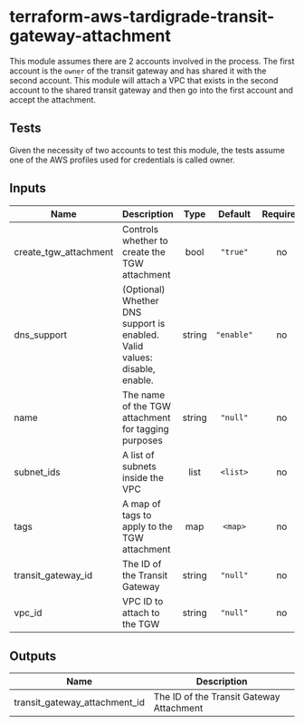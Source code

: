 # terraform-aws-tardigrade-transit-gateway-attachment

This module assumes there are 2 accounts involved in the process. The first account is the `owner` of the transit gateway and
has shared it with the second account. This module will attach a VPC that exists in the second account to the shared transit
gateway and then go into the first account and accept the attachment.

## Tests
Given the necessity of two accounts to test this module, the tests assume one of the AWS profiles used for credentials is
called owner.

## Inputs

| Name | Description | Type | Default | Required |
|------|-------------|:----:|:-----:|:-----:|
| create\_tgw\_attachment | Controls whether to create the TGW attachment | bool | `"true"` | no |
| dns\_support | \(Optional\) Whether DNS support is enabled. Valid values: disable, enable. | string | `"enable"` | no |
| name | The name of the TGW attachment for tagging purposes | string | `"null"` | no |
| subnet\_ids | A list of subnets inside the VPC | list | `<list>` | no |
| tags | A map of tags to apply to the TGW attachment | map | `<map>` | no |
| transit\_gateway\_id | The ID of the Transit Gateway | string | `"null"` | no |
| vpc\_id | VPC ID to attach to the TGW | string | `"null"` | no |

## Outputs

| Name | Description |
|------|-------------|
| transit\_gateway\_attachment\_id | The ID of the Transit Gateway Attachment |

